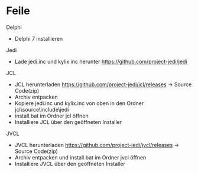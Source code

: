 # Feile

Delphi
- Delphi 7 installieren

Jedi
- Lade jedi.inc und kylix.inc herunter https://github.com/project-jedi/jedi

JCL
- JCL herunterladen https://github.com/project-jedi/jcl/releases -> Source Code(zip)
- Archiv entpacken
- Kopiere jedi.inc und kylix.inc von oben in den Ordner jcl\source\include\jedi
- install.bat im Ordner jcl öffnen
- Installiere JCL über den geöffneten Installer

JVCL
- JVCL herunterladen https://github.com/project-jedi/jvcl/releases -> Source Code(zip)
- Archiv entpacken und install.bat im Ordner jvcl öffnen
- Installiere JVCL über den geöffneten Installer